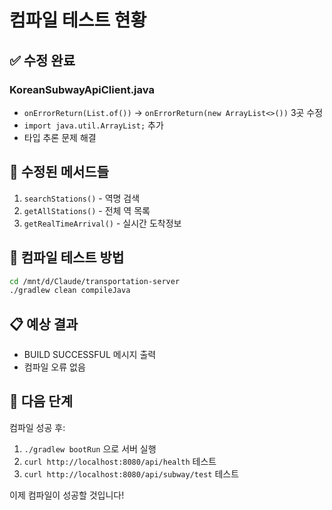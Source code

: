 # 컴파일 테스트 현황

## ✅ 수정 완료

### KoreanSubwayApiClient.java
- `onErrorReturn(List.of())` → `onErrorReturn(new ArrayList<>())` 3곳 수정
- `import java.util.ArrayList;` 추가
- 타입 추론 문제 해결

## 🔧 수정된 메서드들
1. `searchStations()` - 역명 검색
2. `getAllStations()` - 전체 역 목록
3. `getRealTimeArrival()` - 실시간 도착정보

## 🚀 컴파일 테스트 방법

```bash
cd /mnt/d/Claude/transportation-server
./gradlew clean compileJava
```

## 📋 예상 결과
- BUILD SUCCESSFUL 메시지 출력
- 컴파일 오류 없음

## 🎯 다음 단계
컴파일 성공 후:
1. `./gradlew bootRun` 으로 서버 실행
2. `curl http://localhost:8080/api/health` 테스트
3. `curl http://localhost:8080/api/subway/test` 테스트

이제 컴파일이 성공할 것입니다!